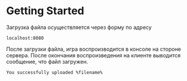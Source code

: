 # Getting Started

Загрузка файла осуществляется через форму по адресу

    localhost:8080

После загрузки файла, игра воспроизводится в консоле на стороне сервера. После окончания воспроизведения на клиенте
выводится сообщение, что файл загружен.

    You successfully uploaded %filename%
